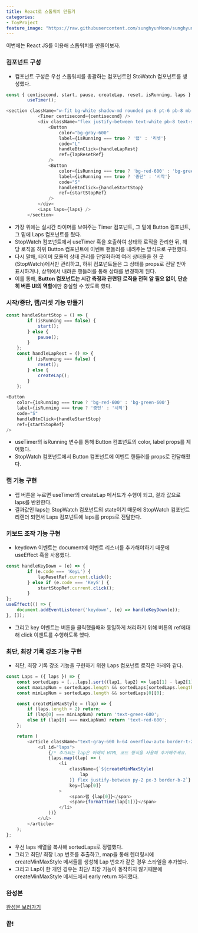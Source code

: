 ```yaml
---
title: React로 스톱워치 만들기
categories:
- ToyProject
feature_image: "https://raw.githubusercontent.com/sunghyunMoon/sunghyunmoon.github.io/main/assets/img/background/react.png"
---
```


이번에는 React JS를 이용해 스톱워치를 만들어보자. 

### 컴포넌트 구성

- 컴포넌트 구성은 우선 스톱워치를 총괄하는 컴포넌트인 StoWatch 컴포넌트를 생성했다.

```js
const { centisecond, start, pause, createLap, reset, isRunning, laps } =
        useTimer();

<section className="w-fit bg-white shadow-md rounded px-8 pt-6 pb-8 mb-4 flex flex-col justify-center m-auto mt-36 max-w-sm">
            <Timer centisecond={centisecond} />
            <div className="flex justify-between text-white pb-8 text-sm select-none">
                <Button
                    color="bg-gray-600"
                    label={isRunning === true ? '랩' : '리셋'}
                    code="L"
                    handleBtnClick={handleLapRest}
                    ref={lapResetRef}
                />
                <Button
                    color={isRunning === true ? 'bg-red-600' : 'bg-green-600'}
                    label={isRunning === true ? '중단' : '시작'}
                    code="S"
                    handleBtnClick={handleStartStop}
                    ref={startStopRef}
                />
            </div>
            <Laps laps={laps} />
        </section>
```
- 가장 위에는 실시간 타이머를 보여주는 Timer 컴포넌트, 그 밑에 Button 컴포넌트, 그 밑에 Laps 컴포넌트를 뒀다.
- StopWatch 컴포넌트에서 useTimer 훅을 호출하여 상태와 로직을 관리한 뒤, 해당 로직을 하위 Button 컴포넌트에 이벤트 핸들러를 내려주는 방식으로 구현했다.
- 다시 말해, 타이머 모듈의 상태 관리를 단일화하여 여러 상태들을 한 곳(StopWatch)에서만 관리하고, 하위 컴포넌트들은 그 상태를 props로 전달 받아 표시하거나, 상위에서 내려준 핸들러를 통해 상태를 변경하게 된다.
- 이를 통해, **Button 컴포넌트는 시간 측정과 관련된 로직을 전혀 알 필요 없이, 단순히 버튼 UI의 역할**에만 충실할 수 있도록 했다. 

### 시작/중단, 랩/리셋 기능 만들기

```js
const handleStartStop = () => {
        if (isRunning === false) {
            start();
        } else {
            pause();
        }
    };
    const handleLapRest = () => {
        if (isRunning === false) {
            reset();
        } else {
            createLap();
        }
    };

<Button
    color={isRunning === true ? 'bg-red-600' : 'bg-green-600'}
    label={isRunning === true ? '중단' : '시작'}
    code="S"
    handleBtnClick={handleStartStop}
    ref={startStopRef}
/>
```

- useTimer의 isRunning 변수를 통해 Button 컴포넌트의 color, label props를 제어했다.
- StopWatch 컴포넌트에서 Button 컴포넌트에 이벤트 핸들러를 props로 전달해줬다.

### 랩 기능 구현

- 랩 버튼을 누르면 useTimer의 createLap 메서드가 수행이 되고, 결과 값으로 laps를 반환한다.
- 결과값인 laps는 StopWatch 컴포넌트의 state이기 때문에 StopWatch 컴포넌트 리렌더 되면서 Laps 컴포넌트에 laps를 props로 전달한다.

### 키보드 조작 기능 구현

- keydown 이벤트는 document에 이벤트 리스너를 추가해야하기 때문에 useEffect 훅을 사용했다.

```js
const handleKeyDown = (e) => {
        if (e.code === 'KeyL') {
            lapResetRef.current.click();
        } else if (e.code === 'KeyS') {
            startStopRef.current.click();
        }
};
useEffect(() => {
    document.addEventListener('keydown', (e) => handleKeyDown(e));
}, []);
```

- 그리고 key 이벤트는 버튼을 클릭했을때와 동일하게 처리하기 위해 버튼의 ref에대해 click 이벤트를 수행하도록 했다.

### 최단, 최장 기록 강조 기능 구현

-  최단, 최장 기록 강조 기능을 구현하기 위한 Laps 컴포넌트 로직은 아래와 같다. 

```js
const Laps = ({ laps }) => {
    const sortedLaps = [...laps].sort((lap1, lap2) => lap1[1] - lap2[1]);
    const maxLapNum = sortedLaps.length && sortedLaps[sortedLaps.length - 1][0];
    const minLapNum = sortedLaps.length && sortedLaps[0][0];

    const createMinMaxStyle = (lap) => {
        if (laps.length < 2) return;
        if (lap[0] === minLapNum) return 'text-green-600';
        else if (lap[0] === maxLapNum) return 'text-red-600';
    };

    return (
        <article className="text-gray-600 h-64 overflow-auto border-t-2">
            <ul id="laps">
                {/* 추가되는 lap은 아래의 HTML 코드 형식을 사용해 추가해주세요.  */}
                {laps.map((lap) => (
                    <li
                        className={`${createMinMaxStyle(
                            lap
                        )} flex justify-between py-2 px-3 border-b-2`}
                        key={lap[0]}
                    >
                        <span>랩 {lap[0]}</span>
                        <span>{formatTime(lap[1])}</span>
                    </li>
                ))}
            </ul>
        </article>
    );
};
```

- 우선 laps 배열을 복사해 sortedLaps로 정렬했다.
- 그리고 최단/ 최장 Lap 번호를 추출하고, map을 통해 렌더링시에 createMinMaxStyle 메서들를 생성해 Lap 번호가 같은 경우 스타일을 추가했다.
- 그리고 Lap이 한 개인 경우는 최단/ 최장 기능이 동작하지 않기때문에 createMinMaxStyle 메서드에서 early return 처리했다.


### 완성본

<a href="https://sunghyunmoon.github.io/cartlist/">
완성본 보러가기
</a>

<h3>끝!</h3>

